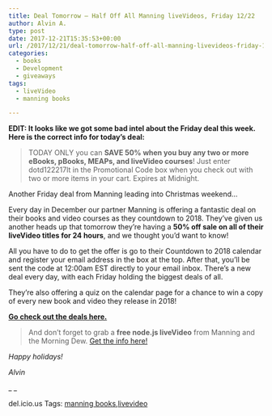 ```yaml
---
title: Deal Tomorrow – Half Off All Manning liveVideos, Friday 12/22
author: Alvin A.
type: post
date: 2017-12-21T15:35:53+00:00
url: /2017/12/21/deal-tomorrow-half-off-all-manning-livevideos-friday-12-22/
categories:
  - books
  - Development
  - giveaways
tags:
  - liveVideo
  - manning books

---
```

**EDIT: It looks like we got some bad intel about the Friday deal this week. Here is the correct info for today&#8217;s deal:**

> TODAY ONLY you can **SAVE 50% when you buy any two or more eBooks, pBooks, MEAPs, and liveVideo courses**! Just enter dotd122217lt in the Promotional Code box when you check out with two or more items in your cart. Expires at Midnight.

Another Friday deal from Manning leading into Christmas weekend…

Every day in December our partner Manning is offering a fantastic deal on their books and video courses as they countdown to 2018. They’ve given us another heads up that tomorrow they’re having a **50% off sale on all of their liveVideo titles for 24 hours**, and we thought you’d want to know!

All you have to do to get the offer is go to their Countdown to 2018 calendar and register your email address in the box at the top. After that, you’ll be sent the code at 12:00am EST directly to your email inbox. There’s a new deal every day, with each Friday holding the biggest deals of all.

They’re also offering a quiz on the calendar page for a chance to win a copy of every new book and video they release in 2018!

[**Go check out the deals here.**][1]

> And don&#8217;t forget to grab a **free node.js liveVideo** from Manning and the Morning Dew. <a href="https://morningdew-bpc6g3a0fgaxdxcu.eastus2-01.azurewebsites.net/2017/12/15/free-from-manning-publications-node-js-in-motion-livevideo-course/" target="_blank" rel="noopener">Get the info here!</a>

_Happy holidays!_

_Alvin_

_ _

<div id="scid:77ECF5F8-D252-44F5-B4EB-D463C5396A79:1f2fcf7a-54bb-4299-846f-f79aae31321b" class="wlWriterEditableSmartContent" style="margin: 0px; padding: 0px; float: none; display: inline;">
  del.icio.us Tags: <a href="http://del.icio.us/popular/manning+books" rel="tag">manning books</a>,<a href="http://del.icio.us/popular/livevideo" rel="tag">livevideo</a>
</div>

 [1]: https://goo.gl/jLpebM